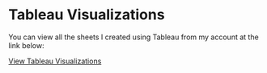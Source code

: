 # Tableau Visualizations

You can view all the sheets I created using Tableau from my account at the link below:

[View Tableau Visualizations](https://public.tableau.com/app/profile/mohammed.alqarni1194/vizzes)
